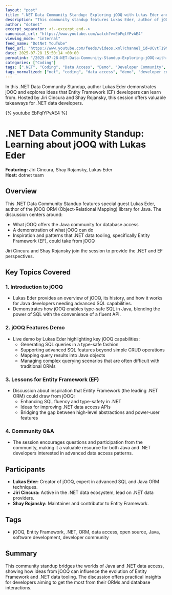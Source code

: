```yaml
---
layout: "post"
title: ".NET Data Community Standup: Exploring jOOQ with Lukas Eder and Inspiration for EF"
description: "This community standup features Lukas Eder, author of jOOQ, who demonstrates its capabilities and discusses lessons and inspiration that Entity Framework (EF) developers can gain from jOOQ. Jiri Cincura and Shay Rojansky join the conversation, highlighting practical insights for .NET data professionals."
author: "dotnet"
excerpt_separator: <!--excerpt_end-->
canonical_url: "https://www.youtube.com/watch?v=EbFqlYPvAE4"
viewing_mode: "internal"
feed_name: "DotNet YouTube"
feed_url: "https://www.youtube.com/feeds/videos.xml?channel_id=UCvtT19MZW8dq5Wwfu6B0oxw"
date: 2025-07-28 15:50:14 +00:00
permalink: "/2025-07-28-NET-Data-Community-Standup-Exploring-jOOQ-with-Lukas-Eder-and-Inspiration-for-EF.html"
categories: ["Coding"]
tags: [".NET", "Coding", "Data Access", "Demo", "Developer Community", "Developercommunity", "Developertools", "Dotnetdeveloper", "Entity Framework", "Jiri Cincura", "Jooq", "Lukas Eder", "ORM", "Shay Rojansky", "Software Development", "Softwaredeveloper", "Videos"]
tags_normalized: ["net", "coding", "data access", "demo", "developer community", "developercommunity", "developertools", "dotnetdeveloper", "entity framework", "jiri cincura", "jooq", "lukas eder", "orm", "shay rojansky", "software development", "softwaredeveloper", "videos"]
---
```


In this .NET Data Community Standup, author Lukas Eder demonstrates jOOQ and explores ideas that Entity Framework (EF) developers can learn from. Hosted by Jiri Cincura and Shay Rojansky, this session offers valuable takeaways for .NET data developers.<!--excerpt_end-->

{% youtube EbFqlYPvAE4 %}

# .NET Data Community Standup: Learning about jOOQ with Lukas Eder

**Featuring:** Jiri Cincura, Shay Rojansky, Lukas Eder  
**Host:** dotnet team

## Overview

This .NET Data Community Standup features special guest Lukas Eder, author of the jOOQ ORM (Object-Relational Mapping) library for Java. The discussion centers around:

- What jOOQ offers the Java community for database access
- A demonstration of what jOOQ can do
- Inspiration and patterns that .NET data tooling, specifically Entity Framework (EF), could take from jOOQ

Jiri Cincura and Shay Rojansky join the session to provide the .NET and EF perspectives.

## Key Topics Covered

### 1. Introduction to jOOQ

- Lukas Eder provides an overview of jOOQ, its history, and how it works for Java developers needing advanced SQL capabilities.
- Demonstrates how jOOQ enables type-safe SQL in Java, blending the power of SQL with the convenience of a fluent API.

### 2. jOOQ Features Demo

- Live demo by Lukas Eder highlighting key jOOQ capabilities:
  - Generating SQL queries in a type-safe fashion
  - Supporting advanced SQL features beyond simple CRUD operations
  - Mapping query results into Java objects
  - Managing complex querying scenarios that are often difficult with traditional ORMs

### 3. Lessons for Entity Framework (EF)

- Discussion about inspiration that Entity Framework (the leading .NET ORM) could draw from jOOQ:
  - Enhancing SQL fluency and type-safety in .NET
  - Ideas for improving .NET data access APIs
  - Bridging the gap between high-level abstractions and power-user features

### 4. Community Q&A

- The session encourages questions and participation from the community, making it a valuable resource for both Java and .NET developers interested in advanced data access patterns.

## Participants

- **Lukas Eder:** Creator of jOOQ, expert in advanced SQL and Java ORM techniques.
- **Jiri Cincura:** Active in the .NET data ecosystem, lead on .NET data providers.
- **Shay Rojansky:** Maintainer and contributor to Entity Framework.

## Tags

- jOOQ, Entity Framework, .NET, ORM, data access, open source, Java, software development, developer community

## Summary

This community standup bridges the worlds of Java and .NET data access, showing how ideas from jOOQ can influence the evolution of Entity Framework and .NET data tooling. The discussion offers practical insights for developers aiming to get the most from their ORMs and database interactions.
